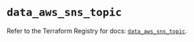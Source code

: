# `data_aws_sns_topic`

Refer to the Terraform Registry for docs: [`data_aws_sns_topic`](https://registry.terraform.io/providers/hashicorp/aws/6.6.0/docs/data-sources/sns_topic).
